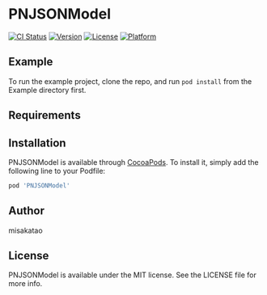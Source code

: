 # PNJSONModel

[![CI Status](https://img.shields.io/travis/misakatao@gmail.com/PNJSONModel.svg?style=flat)](https://travis-ci.org/misakatao@gmail.com/PNJSONModel)
[![Version](https://img.shields.io/cocoapods/v/PNJSONModel.svg?style=flat)](https://cocoapods.org/pods/PNJSONModel)
[![License](https://img.shields.io/cocoapods/l/PNJSONModel.svg?style=flat)](https://cocoapods.org/pods/PNJSONModel)
[![Platform](https://img.shields.io/cocoapods/p/PNJSONModel.svg?style=flat)](https://cocoapods.org/pods/PNJSONModel)

## Example

To run the example project, clone the repo, and run `pod install` from the Example directory first.

## Requirements

## Installation

PNJSONModel is available through [CocoaPods](https://cocoapods.org). To install
it, simply add the following line to your Podfile:

```ruby
pod 'PNJSONModel'
```

## Author

misakatao

## License

PNJSONModel is available under the MIT license. See the LICENSE file for more info.
